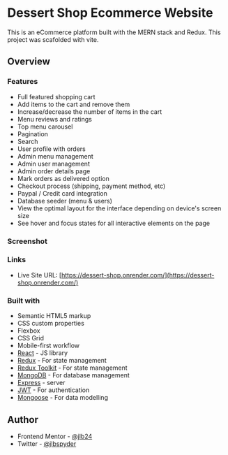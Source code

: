 # Dessert Shop Ecommerce Website

This is an eCommerce platform built with the MERN stack and Redux. This project was scafolded with vite.

## Overview

### Features

- Full featured shopping cart
- Add items to the cart and remove them
- Increase/decrease the number of items in the cart
- Menu reviews and ratings
- Top menu carousel
- Pagination
- Search
- User profile with orders
- Admin menu management
- Admin user management
- Admin order details page
- Mark orders as delivered option
- Checkout process (shipping, payment method, etc)
- Paypal / Credit card integration
- Database seeder (menu & users)
- View the optimal layout for the interface depending on device's screen size
- See hover and focus states for all interactive elements on the page

### Screenshot

<!--
![](./screenshot.jpg)

Add a screenshot of your solution. The easiest way to do this is to use Firefox to view your project, right-click the page and select "Take a Screenshot". You can choose either a full-height screenshot or a cropped one based on how long the page is. If it's very long, it might be best to crop it. -->
<!--
Alternatively, you can use a tool like [FireShot](https://getfireshot.com/) to take the screenshot. FireShot has a free option, so you don't need to purchase it.

Then crop/optimize/edit your image however you like, add it to your project, and update the file path in the image above. -->

### Links

- Live Site URL: [https://dessert-shop.onrender.com/](https://dessert-shop.onrender.com/)

### Built with

- Semantic HTML5 markup
- CSS custom properties
- Flexbox
- CSS Grid
- Mobile-first workflow
- [React](https://reactjs.org/) - JS library
- [Redux](https://redux.js.org/) - For state management
- [Redux Toolkit](https://redux-toolkit.js.org/) - For state management
- [MongoDB](https://www.mongodb.com/) - For database management
- [Express](https://expressjs.com/) - server
- [JWT](https://jwt.io/) - For authentication
- [Mongoose](https://mongoosejs.com/) - For data modelling

## Author

- Frontend Mentor - [@jlb24](https://www.frontendmentor.io/profile/Jlbspyder)
- Twitter - [@jlbspyder](https://www.twitter.com/jlbspyder)
